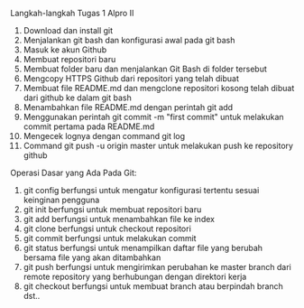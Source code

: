 Langkah-langkah Tugas 1 Alpro II

1. Download dan install git
2. Menjalankan git bash dan konfigurasi awal pada git bash
3. Masuk ke akun Github
4. Membuat repositori baru
5. Membuat folder baru dan menjalankan Git Bash di folder tersebut
6. Mengcopy HTTPS Github dari repositori yang telah dibuat
7. Membuat file README.md dan mengclone repositori kosong telah dibuat dari github ke dalam git bash
8. Menambahkan file README.md dengan perintah git add
9. Menggunakan perintah git commit -m "first commit" untuk melakukan commit pertama pada README.md
10. Mengecek lognya dengan command git log
11. Command git push -u origin master untuk melakukan push ke repository github

Operasi Dasar yang Ada Pada Git:
1. git config
berfungsi untuk mengatur konfigurasi tertentu sesuai keinginan pengguna
2. git init
berfungsi untuk membuat repositori baru
3. git add
berfungsi untuk menambahkan file ke index
4. git clone
berfungsi untuk checkout repositori
5. git commit
berfungsi untuk melakukan commit
6. git status
berfungsi untuk menampilkan daftar file yang berubah bersama file yang akan ditambahkan
7. git push
berfungsi untuk mengirimkan perubahan ke master branch dari remote repository yang berhubungan dengan direktori kerja
8. git checkout
berfungsi untuk membuat branch atau berpindah branch
dst..


